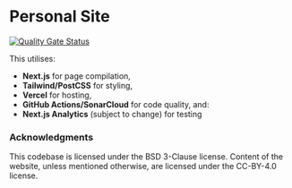 # Personal Site
[![Quality Gate Status](https://sonarcloud.io/api/project_badges/measure?project=doamatto_personal-site&metric=alert_status)](https://sonarcloud.io/dashboard?id=doamatto_personal-site)

This utilises:
- **Next.js** for page compilation,
- **Tailwind/PostCSS** for styling,
- **Vercel** for hosting,
- **GitHub Actions/SonarCloud** for code quality, and:
- **Next.js Analytics** (subject to change) for testing

### Acknowledgments

This codebase is licensed under the BSD 3-Clause license. Content of the website, unless mentioned otherwise, are licensed under the CC-BY-4.0 license.
